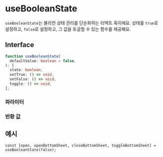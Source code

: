 # useBooleanState

`useBooleanState`는 불리언 상태 관리를 단순화하는 리액트 훅이에요. 상태를 `true`로 설정하고, `false`로 설정하고, 그 값을 토글할 수 있는 함수를 제공해요.

## Interface
```ts
function useBooleanState(
  defaultValue: boolean = false,
): [
  state: boolean,
  setTrue: () => void,
  setFalse: () => void,
  toggle: () => void,
];

```

### 파라미터

<Interface
  name="defaultValue"
  type="boolean"
  description="상태의 초기 값이에요. 기본값은 <code>false</code>예요."
/>

### 반환 값

<Interface
  name=""
  type="[state: boolean, setTrue: () => void, setFalse: () => void, toggle: () => void]"
  description="튜플로 구성되어 있어요:"
  :nested="[
    {
      name: 'state',
      type: 'boolean',
      description: '현재 상태 값이에요.',
    },
    {
      name: 'setTrue',
      type: '() => void',
      description: '상태를 <code>true</code>로 설정하는 함수에요.',
    },
    {
      name: 'setFalse',
      type: '() => void',
      description: '상태를 <code>false</code>로 설정하는 함수에요.',
    },
    {
      name: 'toggle',
      type: '() => void',
      description: '상태를 토글하는 함수에요.',
    },
  ]"
/>


## 예시

```tsx
const [open, openBottomSheet, closeBottomSheet, toggleBottomSheet] = useBooleanState(false);
```
  
